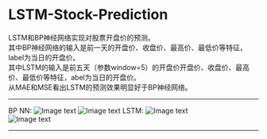 # LSTM-Stock-Prediction
LSTM和BP神经网络实现对股票开盘价的预测。  
其中BP神经网络的输入是前一天的开盘价、收盘价、最高价、最低价等特征，label为当日的开盘价。  
其中LSTM的输入是前五天（参数window=5）的开盘价开盘价、收盘价、最高价、最低价等特征，abel为当日的开盘价。  
从MAE和MSE看出LSTM的预测效果明显好于BP神经网络。  
****
BP NN:
![Image text](https://github.com/stxupengyu/LSTM-Stock-Prediction/blob/master/img-folder/3.png) 
![Image text](https://github.com/stxupengyu/LSTM-Stock-Prediction/blob/master/img-folder/4.png) 
LSTM:
![Image text](https://github.com/stxupengyu/LSTM-Stock-Prediction/blob/master/img-folder/1.png)  
![Image text](https://github.com/stxupengyu/LSTM-Stock-Prediction/blob/master/img-folder/2.png)  
****
